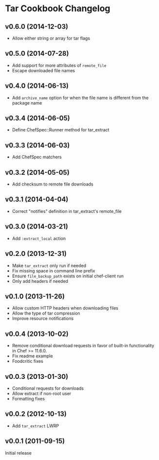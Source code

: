 # Tar Cookbook Changelog

## v0.6.0 (2014-12-03)

* Allow either string or array for tar flags

## v0.5.0 (2014-07-28)

* Add support for more attributes of `remote_file`
* Escape downloaded file names

## v0.4.0 (2014-06-13)

* Add `archive_name` option for when the file name is different from the
  package name

## v0.3.4 (2014-06-05)

* Define ChefSpec::Runner method for tar_extract

## v0.3.3 (2014-06-03)

* Add ChefSpec matchers

## v0.3.2 (2014-05-05)

* Add checksum to remote file downloads

## v0.3.1 (2014-04-04)

* Correct "notifies" definition in tar_extract's remote_file

## v0.3.0 (2014-03-21)

* Add `:extract_local` action

## v0.2.0 (2013-12-31)

* Make `tar_extract` only run if needed
* Fix missing space in command line prefix
* Ensure `file_backup_path` exists on initial chef-client run
* Only add headers if needed

## v0.1.0 (2013-11-26)

* Allow custom HTTP headers when downloading files
* Allow the type of tar compression
* Improve resource notifications

## v0.0.4 (2013-10-02)

* Remove conditional download requests in favor of built-in functionality in Chef >= 11.6.0.
* Fix readme example
* Foodcritic fixes

## v0.0.3 (2013-01-30)

* Conditional requests for downloads
* Allow extract if non-root user
* Formatting fixes

## v0.0.2 (2012-10-13)

* Add `tar_extract` LWRP

## v0.0.1 (2011-09-15)

Initial release
